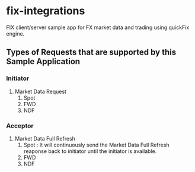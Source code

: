 # fix-integrations
FIX client/server sample app for FX market data and trading using quickFix engine.

## Types of Requests that are supported by this Sample Application

### Initiator
 1. Market Data Request
    1. Spot
    2. FWD
    3. NDF
### Acceptor
 1. Market Data Full Refresh
    1. Spot : It will continuously send the Market Data Full Refresh reaponse back to initiator until the initiator is available.
    2. FWD
    3. NDF
